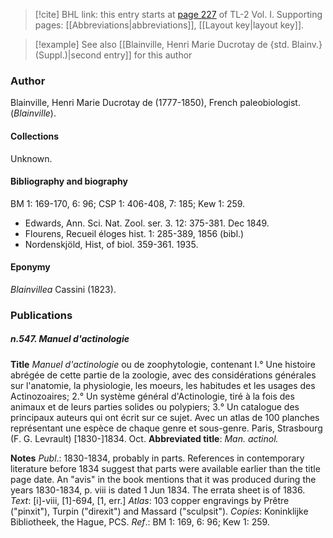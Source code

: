 > [!cite] BHL link: this entry starts at [page 227](https://www.biodiversitylibrary.org/item/103414#page/275/mode/1up) of TL-2 Vol. I.
> Supporting pages: [[Abbreviations|abbreviations]], [[Layout key|layout key]].

> [!example] See also [[Blainville, Henri Marie Ducrotay de {std. Blainv.} (Suppl.)|second entry]] for this author

### Author

Blainville, Henri Marie Ducrotay de (1777-1850), French paleobiologist. (*Blainville*).

#### Collections

Unknown.

#### Bibliography and biography

BM 1: 169-170, 6: 96; CSP 1: 406-408, 7: 185; Kew 1: 259.
- Edwards, Ann. Sci. Nat. Zool. ser. 3. 12: 375-381. Dec 1849.
- Flourens, Recueil éloges hist. 1: 285-389, 1856 (bibl.)
- Nordenskjöld, Hist, of biol. 359-361. 1935.

#### Eponymy

*Blainvillea* Cassini (1823).

### Publications

##### n.547. Manuel d'actinologie

**Title**
*Manuel d'actinologie* ou de zoophytologie, contenant I.° Une histoire abrégée de cette partie de la zoologie, avec des considérations générales sur l'anatomie, la physiologie, les moeurs, les habitudes et les usages des Actinozoaires; 2.° Un système général d'Actinologie, tiré à la fois des animaux et de leurs parties solides ou polypiers; 3.° Un catalogue des principaux auteurs qui ont écrit sur ce sujet. Avec un atlas de 100 planches représentant une espèce de chaque genre et sous-genre. Paris, Strasbourg (F. G. Levrault) \[1830-\]1834. Oct.
**Abbreviated title**: *Man. actinol.*

**Notes**
*Publ*.: 1830-1834, probably in parts. References in contemporary literature before 1834 suggest that parts were available earlier than the title page date. An "avis" in the book mentions that it was produced during the years 1830-1834, p. viii is dated 1 Jun 1834. The errata sheet is of 1836.
*Text*: \[i\]-viii, \[1\]-694, \[1, err.\]
*Atlas*: 103 copper engravings by Prêtre ("pinxit"), Turpin ("direxit") and Massard ("sculpsit"). *Copies*: Koninklijke Bibliotheek, the Hague, PCS.
*Ref*.: BM 1: 169, 6: 96; Kew 1: 259.

